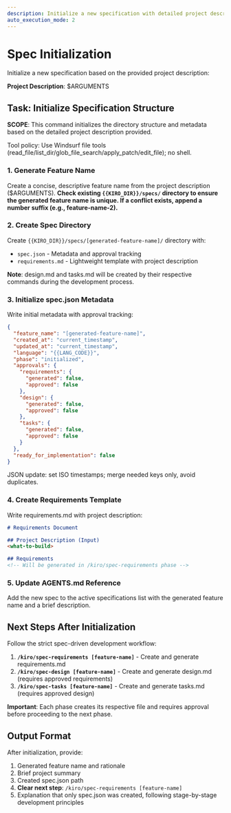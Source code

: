 ```yaml
---
description: Initialize a new specification with detailed project description and requirements
auto_execution_mode: 2
---
```


# Spec Initialization

Initialize a new specification based on the provided project description:

**Project Description**: $ARGUMENTS

## Task: Initialize Specification Structure

**SCOPE**: This command initializes the directory structure and metadata based on the detailed project description provided.

Tool policy: Use Windsurf file tools (read_file/list_dir/glob_file_search/apply_patch/edit_file); no shell.

### 1. Generate Feature Name
Create a concise, descriptive feature name from the project description ($ARGUMENTS).
**Check existing `{{KIRO_DIR}}/specs/` directory to ensure the generated feature name is unique. If a conflict exists, append a number suffix (e.g., feature-name-2).**


### 2. Create Spec Directory
Create `{{KIRO_DIR}}/specs/[generated-feature-name]/` directory with:
- `spec.json` - Metadata and approval tracking
- `requirements.md` - Lightweight template with project description



**Note**: design.md and tasks.md will be created by their respective commands during the development process.

### 3. Initialize spec.json Metadata
Write initial metadata with approval tracking:
```json
{
  "feature_name": "[generated-feature-name]",
  "created_at": "current_timestamp",
  "updated_at": "current_timestamp",
  "language": "{{LANG_CODE}}",
  "phase": "initialized",
  "approvals": {
    "requirements": {
      "generated": false,
      "approved": false
    },
    "design": {
      "generated": false,
      "approved": false
    },
    "tasks": {
      "generated": false,
      "approved": false
    }
  },
  "ready_for_implementation": false
}
```
JSON update: set ISO timestamps; merge needed keys only, avoid duplicates.

### 4. Create Requirements Template
Write requirements.md with project description:
```markdown
# Requirements Document

## Project Description (Input)
<what-to-build>

## Requirements
<!-- Will be generated in /kiro/spec-requirements phase -->
```


### 5. Update AGENTS.md Reference
Add the new spec to the active specifications list with the generated feature name and a brief description.


## Next Steps After Initialization

Follow the strict spec-driven development workflow:
1. **`/kiro/spec-requirements [feature-name]`** - Create and generate requirements.md
2. **`/kiro/spec-design [feature-name]`** - Create and generate design.md (requires approved requirements)
3. **`/kiro/spec-tasks [feature-name]`** - Create and generate tasks.md (requires approved design)

**Important**: Each phase creates its respective file and requires approval before proceeding to the next phase.

## Output Format

After initialization, provide:
1. Generated feature name and rationale
2. Brief project summary
3. Created spec.json path
4. **Clear next step**: `/kiro/spec-requirements [feature-name]`
5. Explanation that only spec.json was created, following stage-by-stage development principles